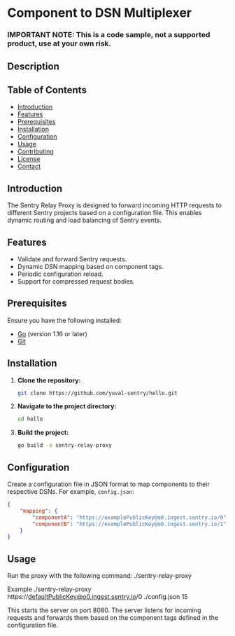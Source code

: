# Component to DSN Multiplexer
### IMPORTANT NOTE: This is a code sample, not a supported product, use at your own risk.

## Description

## Table of Contents

- [Introduction](#introduction)
- [Features](#features)
- [Prerequisites](#prerequisites)
- [Installation](#installation)
- [Configuration](#configuration)
- [Usage](#usage)
- [Contributing](#contributing)
- [License](#license)
- [Contact](#contact)

## Introduction

The Sentry Relay Proxy is designed to forward incoming HTTP requests to different Sentry projects based on a configuration file. This enables dynamic routing and load balancing of Sentry events.

## Features

- Validate and forward Sentry requests.
- Dynamic DSN mapping based on component tags.
- Periodic configuration reload.
- Support for compressed request bodies.

## Prerequisites

Ensure you have the following installed:

- [Go](https://golang.org/doc/install) (version 1.16 or later)
- [Git](https://git-scm.com/)

## Installation

1. **Clone the repository:**

    ```sh
    git clone https://github.com/yuval-sentry/hello.git
    ```

2. **Navigate to the project directory:**

    ```sh
    cd hello
    ```

3. **Build the project:**

    ```sh
    go build -o sentry-relay-proxy
    ```

## Configuration

Create a configuration file in JSON format to map components to their respective DSNs. For example, `config.json`:

```json
{
    "mapping": {
        "componentA": "https://examplePublicKey@o0.ingest.sentry.io/0",
        "componentB": "https://examplePublicKey@o0.ingest.sentry.io/1"
    }
}
```

## Usage
Run the proxy with the following command:
./sentry-relay-proxy <defaultDSN> <configFilePath> <numberOfGoWorkers>

Example
./sentry-relay-proxy https://defaultPublicKey@o0.ingest.sentry.io/0 ./config.json 15

This starts the server on port 8080. The server listens for incoming requests and forwards them based on the component tags defined in the configuration file.
